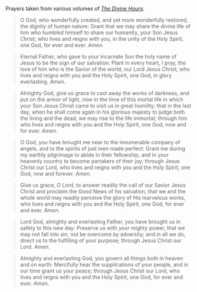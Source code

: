 Prayers taken from various volumes of *[The Divine Hours](http://www.phyllistickle.com/fixed-hour-prayer/)*.

> O God, who wonderfully created, and yet more wonderfully restored, the dignity of human nature: Grant that we may share the divine life of him who humbled himself to share our humanity, your Son Jesus Christ; who lives and reigns with you, in the unity of the Holy Spirit, one God, for ever and ever. *Amen*.

> Eternal Father, who gave to your incarnate Son the holy name of Jesus to be the sign of our salvation: Plant in every heart, I pray, the love of him who is the Savior of the world, our Lord Jesus Christ; who lives and reigns with you and the Holy Spirit, one God, in glory everlasting. *Amen*.

> Almighty God, give us grace to cast away the works of darkness, and put on the armor of light, now in the time of this mortal life in which your Son Jesus Christ came to visit us in great humility; that in the last day, when he shall come again in his glorious majesty to judge both the living and the dead, we may rise to the life immortal; through him who lives and reigns with you and the Holy Spirit, one God, now and for ever. *Amen*.

> O God, you have brought me near to the innumerable company of angels, and to the spirits of just men made perfect: Grant me during my earthly pilgrimage to abide in their fellowship, and in your heavenly country to become partakers of their joy; through Jesus Christ our Lord, who lives and reigns with you and the Holy Spirit, one God, now and forever. *Amen*.

> Give us grace, O Lord, to answer readily the call of our Savior Jesus Christ and proclaim the Good News of his salvation, that we and the whole world may readily perceive the glory of His marvelous works, who lives and reigns with you and the Holy Spirit, one God, for ever and ever. *Amen*.

> Lord God, almighty and everlasting Father, you have brought us in safety to this new day: Preserve us with your mighty power, that we may not fall into sin, not be overcome by adversity; and in all we do, direct us to the fulfilling of your purpose; through Jesus Christ our Lord. *Amen*.

> Almighty and everlasting God, you govern all things both in heaven and on earth: Mercifully hear the supplications of your people, and in our time grant us your peace; through Jesus Christ our Lord, who lives and reigns with you and the Holy Spirit, one God, for ever and ever. *Amen*.
